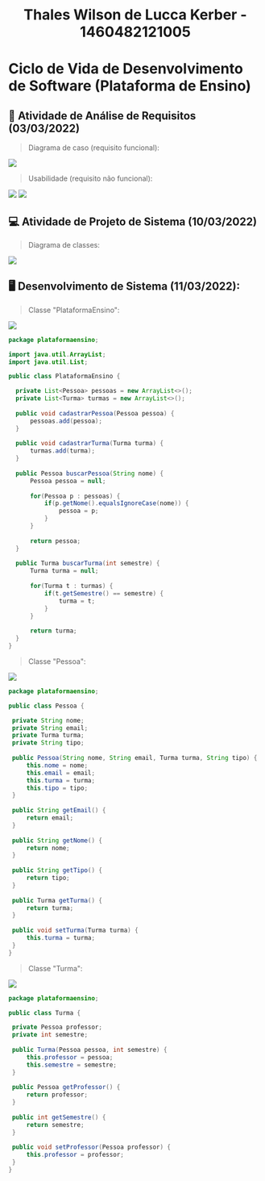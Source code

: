 <h1 align=center> Thales Wilson de Lucca Kerber - 1460482121005</h1>

# Ciclo de Vida de Desenvolvimento de Software (Plataforma de Ensino)

## 📓 Atividade de Análise de Requisitos (03/03/2022)

> Diagrama de caso (requisito funcional):

  <img src="images/diagramaCasos.png"/>
  
> Usabilidade (requisito não funcional): 

  <img src="images/telaAluno.png"/>
  <img src="images/telaProf.png"/>

## 💻 Atividade de Projeto de Sistema (10/03/2022)

> Diagrama de classes:

  <img src="images/diagramaClasses.png"/>

## 🖥 Desenvolvimento de Sistema (11/03/2022):


> Classe "PlataformaEnsino":


  <img src="images/classePlataformaEnsino.png"/>
  
  ```JAVA
  package plataformaensino;

import java.util.ArrayList;
import java.util.List;

public class PlataformaEnsino {

	private List<Pessoa> pessoas = new ArrayList<>();
	private List<Turma> turmas = new ArrayList<>();
	
	public void cadastrarPessoa(Pessoa pessoa) {
		pessoas.add(pessoa);
	}
	
	public void cadastrarTurma(Turma turma) {
		turmas.add(turma);
	}
	
	public Pessoa buscarPessoa(String nome) {
		Pessoa pessoa = null;
		
		for(Pessoa p : pessoas) {
			if(p.getNome().equalsIgnoreCase(nome)) {
				pessoa = p;
			}
		}
		
		return pessoa;
	}
	
	public Turma buscarTurma(int semestre) {
		Turma turma = null;
		
		for(Turma t : turmas) {
			if(t.getSemestre() == semestre) {
				turma = t;
			}
		}
		
		return turma;
	}
} 
  ```
  
> Classe "Pessoa":

  <img src="images/classePessoa.png"/>
  
   ```JAVA
package plataformaensino;

public class Pessoa {

	private String nome;
	private String email;
	private Turma turma;
	private String tipo;
	
	public Pessoa(String nome, String email, Turma turma, String tipo) {
		this.nome = nome;
		this.email = email;
		this.turma = turma;
		this.tipo = tipo;
	}
	
	public String getEmail() {
		return email;
	}
	
	public String getNome() {
		return nome;
	}
	
	public String getTipo() {
		return tipo;
	}
	
	public Turma getTurma() {
		return turma;
	}
	
	public void setTurma(Turma turma) {
		this.turma = turma;
	}
}

   ```
    
> Classe "Turma":

  <img src="images/classeTurma.png"/>
  
   ```JAVA
package plataformaensino;

public class Turma {

	private Pessoa professor;
	private int semestre;
	
	public Turma(Pessoa pessoa, int semestre) {
		this.professor = pessoa;
		this.semestre = semestre;
	}
	
	public Pessoa getProfessor() {
		return professor;
	}
	
	public int getSemestre() {
		return semestre;
	}
	
	public void setProfessor(Pessoa professor) {
		this.professor = professor;
	}
}

   ```
